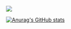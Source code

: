 ![](https://komarev.com/ghpvc/?username=Adefit007&color=red)

[![Anurag's GitHub stats](https://github-readme-stats.vercel.app/api?username=Adefit007)](https://github.com/anuraghazra/github-readme-stats)
